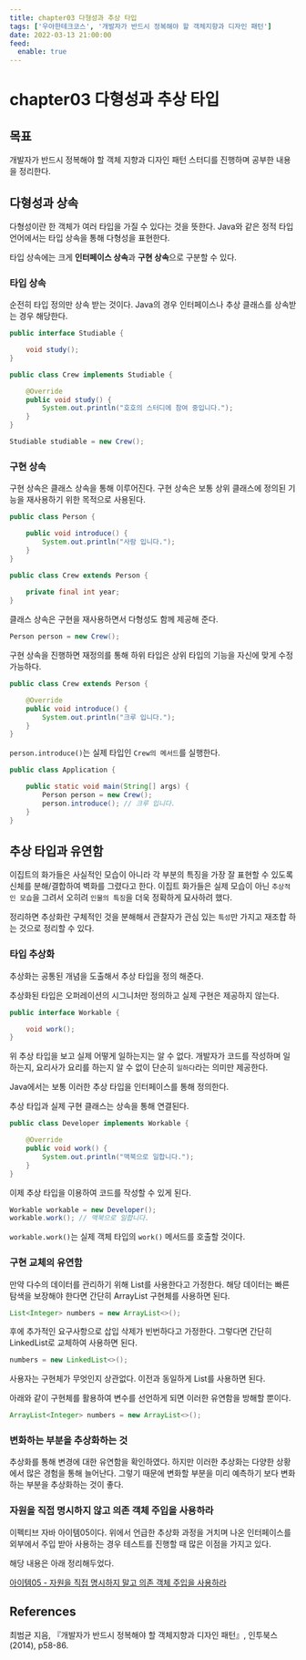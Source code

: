 ```yaml
---
title: chapter03 다형성과 추상 타입
tags: ['우아한테크코스', '개발자가 반드시 정복해야 할 객체지향과 디자인 패턴']
date: 2022-03-13 21:00:00
feed:
  enable: true
---
```


# chapter03 다형성과 추상 타입

<CenterImage image-src=https://user-images.githubusercontent.com/59357153/152970395-a31c8134-fc89-449f-b4dc-441e03df929c.png />

## 목표

개발자가 반드시 정복해야 할 객체 지향과 디자인 패턴 스터디를 진행하며 공부한 내용을 정리한다.

## 다형성과 상속

다형성이란 한 객체가 여러 타입을 가질 수 있다는 것을 뜻한다. Java와 같은 정적 타입 언어에서는 타입 상속을 통해 다형성을 표현한다.

타입 상속에는 크게 **인터페이스 상속**과 **구현 상속**으로 구분할 수 있다.

### 타입 상속

순전히 타입 정의만 상속 받는 것이다. Java의 경우 인터페이스나 추상 클래스를 상속받는 경우 해당한다.

```java
public interface Studiable {

    void study();
}
```

```java
public class Crew implements Studiable {

    @Override
    public void study() {
        System.out.println("호호의 스터디에 참여 중입니다.");
    }
}
```

```java
Studiable studiable = new Crew();
```

### 구현 상속

구현 상속은 클래스 상속을 통해 이루어진다. 구현 상속은 보통 상위 클래스에 정의된 기능을 재사용하기 위한 목적으로 사용된다.

```java
public class Person {

    public void introduce() {
        System.out.println("사람 입니다.");
    }
}
```

```java
public class Crew extends Person {
    
    private final int year;
}
```

클래스 상속은 구현을 재사용하면서 다형성도 함께 제공해 준다.

```java
Person person = new Crew();
```

구현 상속을 진행하면 재정의를 통해 하위 타입은 상위 타입의 기능을 자신에 맞게 수정 가능하다.

```java
public class Crew extends Person {

    @Override
    public void introduce() {
        System.out.println("크루 입니다.");
    }
}
```

`person.introduce()`는 실제 타입인 `Crew의 메서드`를 실행한다.

```java
public class Application {

    public static void main(String[] args) {
        Person person = new Crew();
        person.introduce(); // 크루 입니다.
    }
}
```

## 추상 타입과 유연함

<CenterImage image-src=https://user-images.githubusercontent.com/59357153/158058258-f08e451c-0109-4a91-b7bb-5497a94fafc4.png />

이집트의 화가들은 사실적인 모습이 아니라 각 부분의 특징을 가장 잘 표현할 수 있도록 신체를 분해/결합하여 벽화를 그렸다고 한다. 이집트 화가들은 실제 모습이 아닌 `추상적인 모습`을 그려서 오히려 `인물의 특징`을 더욱 정확하게 묘사하려 했다.

정리하면 추상화란 구체적인 것을 분해해서 관찰자가 관심 있는 `특성`만 가지고 재조합 하는 것으로 정리할 수 있다.

### 타입 추상화

추상화는 공통된 개념을 도출해서 추상 타입을 정의 해준다.

추상화된 타입은 오퍼레이션의 시그니처만 정의하고 실제 구현은 제공하지 않는다.

```java
public interface Workable {

    void work();
}
```

위 추상 타입을 보고 실제 어떻게 일하는지는 알 수 없다. 개발자가 코드를 작성하며 일하는지, 요리사가 요리를 하는지 알 수 없이 단순히 `일하다`라는 의미만 제공한다.

Java에서는 보통 이러한 추상 타입을 인터페이스를 통해 정의한다. 

추상 타입과 실제 구현 클래스는 상속을 통해 연결된다. 

```java
public class Developer implements Workable {

    @Override
    public void work() {
        System.out.println("맥북으로 일합니다.");
    }
}
```

이제 추상 타입을 이용하여 코드를 작성할 수 있게 된다.

```java
Workable workable = new Developer();
workable.work(); // 맥북으로 일합니다.
```

`workable.work()`는 실제 객체 타입의 `work()` 메서드를 호출할 것이다.

### 구현 교체의 유연함

만약 다수의 데이터를 관리하기 위해 List를 사용한다고 가정한다. 해당 데이터는 빠른 탐색을 보장해야 한다면 간단히 ArrayList 구현체를 사용하면 된다.

```java
List<Integer> numbers = new ArrayList<>();
```

후에 추가적인 요구사항으로 삽입 삭제가 빈번하다고 가정한다. 그렇다면 간단히 LinkedList로 교체하여 사용하면 된다.

```java
numbers = new LinkedList<>();
```

사용자는 구현체가 무엇인지 상관없다. 이전과 동일하게 List를 사용하면 된다. 

아래와 같이 구현체를 활용하여 변수를 선언하게 되면 이러한 유연함을 방해할 뿐이다.

```java
ArrayList<Integer> numbers = new ArrayList<>();
```

### 변화하는 부분을 추상화하는 것

추상화를 통해 변경에 대한 유연함을 확인하였다. 하지만 이러한 추상화는 다양한 상황에서 많은 경험을 통해 늘어난다. 그렇기 때문에 변화할 부분을 미리 예측하기 보다 변화하는 부분을  추상화하는 것이 좋다.

### 자원을 직접 명시하지 않고 의존 객체 주입을 사용하라

이펙티브 자바 아이템05이다. 위에서 언급한 추상화 과정을 거치며 나온 인터페이스를 외부에서 주입 받아 사용하는 경우 테스트를 진행할 때 많은 이점을 가지고 있다.

해당 내용은 아래 정리해두었다.

[아이템05 - 자원을 직접 명시하지 말고 의존 객체 주입을 사용하라](https://hyeonic.github.io/study/effective-java/item05.html)

## References

최범균 지음, 『개발자가 반드시 정복해야 할 객체지향과 디자인 패턴』, 인투북스(2014), p58-86.

<TagLinks />